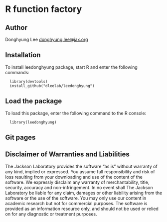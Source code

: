 # R function factory

## Author

Donghyung Lee <donghyung.lee@jax.org>

## Installation

To install leedonghyung package, start R and enter the following commands:

      library(devtools)
      install_github("dleelab/leedonghyung")

## Load the package

To load this package, enter the following command to the R console:

      library(leedonghyung)

## Git pages


## Disclaimer of Warranties and Liabilities

The Jackson Laboratory provides the software “as is” without warranty of any kind, implied or expressed. You assume full responsibility and risk of loss resulting from your downloading and use of the content of the software. We expressly disclaim any warranty of merchantability, title, security, accuracy and non-infringement. In no event shall The Jackson Laboratory be liable for any claim, damages or other liability arising from the software or the use of the software. You may only use our content in academic research but not for commercial purposes. The software is provided as an information resource only, and should not be used or relied on for any diagnostic or treatment purposes.


